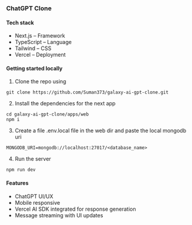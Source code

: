### ChatGPT Clone 

#### Tech stack

- Next.js – Framework
- TypeScript – Language
- Tailwind – CSS
- Vercel – Deployment


#### Getting started locally

1. Clone the repo using
```
git clone https://github.com/Suman373/galaxy-ai-gpt-clone.git
```
2. Install the dependencies for the next app 
```
cd galaxy-ai-gpt-clone/apps/web 
npm i
```
3. Create a file .env.local file in the web dir and paste the local mongodb uri 
```
MONGODB_URI=mongodb://localhost:27017/<database_name>
```
4. Run the server
```
npm run dev
```

#### Features 
- ChatGPT UI/UX 
- Mobile responsive
- Vercel AI SDK integrated for response generation
- Message streaming with UI updates


